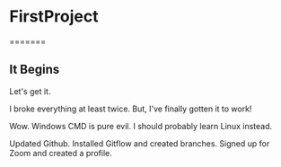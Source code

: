 
# FirstProject
=======
## It Begins

Let's get it.

I broke everything at least twice. But, I've finally gotten it to work!

Wow. Windows CMD is pure evil. I should probably learn Linux instead.

Updated Github.
Installed Gitflow and created branches.
Signed up for Zoom and created a profile.